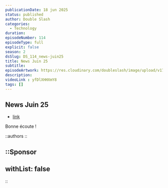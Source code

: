```yaml
---
publicationDate: 18 jun 2025
status: published
author: Double Slash
categories:
  - Technology
duration: 
episodeNumber: 114
episodeType: full
explicit: false
season: 2
dsSlug: DS_114_news-juin25
title: News Juin 25
subtitle: 
episodeArtwork: https://res.cloudinary.com/doubleslash/image/upload/v1750239986/episode/ART_114_cqtlil.png
description:
videoLink : yfDlXHHXmY8
tags: []
---
```

## News Juin 25


- [link](http)

Bonne écoute !

::authors
::

::Sponsor
---
withList: false
---
::
